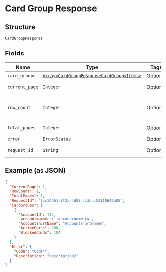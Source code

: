 
# Card Group Response

## Structure

`CardGroupResponse`

## Fields

| Name | Type | Tags | Description |
|  --- | --- | --- | --- |
| `card_groups` | [`Array<CardGroupResponseCardGroupsItems>`](../../doc/models/card-group-response-card-groups-items.md) | Optional | - |
| `current_page` | `Integer` | Optional | current page |
| `row_count` | `Integer` | Optional | number of records in current response |
| `total_pages` | `Integer` | Optional | Total pages available |
| `error` | [`ErrorStatus`](../../doc/models/error-status.md) | Optional | - |
| `request_id` | `String` | Optional | API Request id |

## Example (as JSON)

```json
{
  "CurrentPage": 1,
  "RowCount": 1,
  "TotalPages": 1,
  "RequestId": "3cc14d61-8f2a-4d88-cc3c-c53110646a85",
  "CardGroups": [
    {
      "AccountId": 114,
      "AccountNumber": "AccountNumber8",
      "AccountShortName": "AccountShortName0",
      "ActiveCards": 200,
      "BlockedCards": 104
    }
  ],
  "Error": {
    "Code": "Code4",
    "Description": "Description2"
  }
}
```

